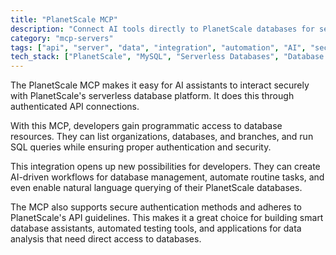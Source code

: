 ```yaml
---
title: "PlanetScale MCP"
description: "Connect AI tools directly to PlanetScale databases for secure SQL query execution and database management."
category: "mcp-servers"
tags: ["api", "server", "data", "integration", "automation", "AI", "security", "database management"]
tech_stack: ["PlanetScale", "MySQL", "Serverless Databases", "Database Management", "API"]
---
```


The PlanetScale MCP makes it easy for AI assistants to interact securely with PlanetScale's serverless database platform. It does this through authenticated API connections.

With this MCP, developers gain programmatic access to database resources. They can list organizations, databases, and branches, and run SQL queries while ensuring proper authentication and security.

This integration opens up new possibilities for developers. They can create AI-driven workflows for database management, automate routine tasks, and even enable natural language querying of their PlanetScale databases.

The MCP also supports secure authentication methods and adheres to PlanetScale's API guidelines. This makes it a great choice for building smart database assistants, automated testing tools, and applications for data analysis that need direct access to databases.